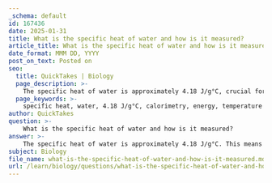 ```yaml
---
_schema: default
id: 167436
date: 2025-01-31
title: What is the specific heat of water and how is it measured?
article_title: What is the specific heat of water and how is it measured?
date_format: MMM DD, YYYY
post_on_text: Posted on
seo:
  title: QuickTakes | Biology
  page_description: >-
    The specific heat of water is approximately 4.18 J/g°C, crucial for temperature stabilization in environments and organisms, measured using calorimetry which assesses how heat affects temperature changes.
  page_keywords: >-
    specific heat, water, 4.18 J/g°C, calorimetry, energy, temperature change, heat capacity, aquatic environments, ecosystems, biological systems, homeostasis
author: QuickTakes
question: >-
    What is the specific heat of water and how is it measured?
answer: >-
    The specific heat of water is approximately 4.18 J/g°C. This means that it requires 4.18 joules of energy to raise the temperature of 1 gram of water by 1 degree Celsius. This high specific heat capacity is a crucial property of water, allowing it to absorb and store large amounts of heat without experiencing significant temperature changes. This characteristic plays a vital role in stabilizing temperatures in aquatic environments, which is essential for the survival of various organisms that inhabit these ecosystems.\n\nThe measurement of specific heat is typically conducted using calorimetry, where a known mass of water is subjected to a specific amount of heat energy, and the resulting temperature change is recorded. The formula used to calculate specific heat is:\n\n$$\nc = \frac{Q}{m \Delta T}\n$$\n\nwhere:\n- $ c $ is the specific heat capacity,\n- $ Q $ is the heat added (in joules),\n- $ m $ is the mass of the substance (in grams),\n- $ \Delta T $ is the change in temperature (in degrees Celsius).\n\nThis property of water is significant not only in environmental contexts but also in biological systems, where it helps regulate temperatures and maintain homeostasis in living organisms.
subject: Biology
file_name: what-is-the-specific-heat-of-water-and-how-is-it-measured.md
url: /learn/biology/questions/what-is-the-specific-heat-of-water-and-how-is-it-measured
---
```


&nbsp;